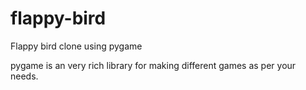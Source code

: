 flappy-bird
===========

Flappy bird clone using pygame

pygame is an very rich library for making different games as per your needs.
